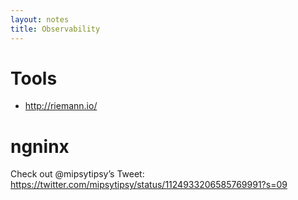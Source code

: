 ```yaml
---
layout: notes
title: Observability
---
```


# Tools
* http://riemann.io/

# ngninx
Check out @mipsytipsy’s Tweet: https://twitter.com/mipsytipsy/status/1124933206585769991?s=09
